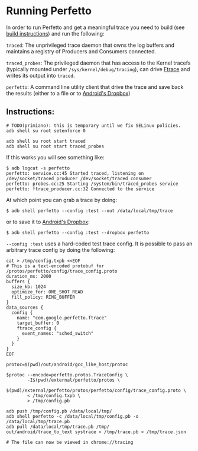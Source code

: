 # Running Perfetto

In order to run Perfetto and get a meaningful trace you need to build
(see [build instructions](build_instructions.md)) and run the following:

`traced`: The unprivileged trace daemon that owns the log buffers and maintains
a registry of Producers and Consumers connected.

`traced_probes`: The privileged daemon that has access to the Kernel tracefs
(typically mounted under `/sys/kernel/debug/tracing`), can drive
[Ftrace](https://source.android.com/devices/tech/debug/ftrace) and writes its
output into `traced`.

`perfetto`: A command line utility client that drive the trace and save back
the results (either to a file or to [Android's Dropbox][dropbox])


## Instructions:
```
# TODO(primiano): this is temporary until we fix SELinux policies.
adb shell su root setenforce 0

adb shell su root start traced
adb shell su root start traced_probes
```

If this works you will see something like:

```
$ adb logcat -s perfetto
perfetto: service.cc:45 Started traced, listening on /dev/socket/traced_producer /dev/socket/traced_consumer
perfetto: probes.cc:25 Starting /system/bin/traced_probes service
perfetto: ftrace_producer.cc:32 Connected to the service
```

At which point you can grab a trace by doing:

```
$ adb shell perfetto --config :test --out /data/local/tmp/trace
```

or to save it to [Android's Dropbox][dropbox]:

```
$ adb shell perfetto --config :test --dropbox perfetto
```

`--config :test` uses a hard-coded test trace config. It is possible to pass
an arbitrary trace config by doing the following:
```
cat > /tmp/config.txpb <<EOF
# This is a text-encoded protobuf for /protos/perfetto/config/trace_config.proto
duration_ms: 2000
buffers {
  size_kb: 1024
  optimize_for: ONE_SHOT_READ
  fill_policy: RING_BUFFER
}
data_sources {
  config {
    name: "com.google.perfetto.ftrace"
    target_buffer: 0
    ftrace_config {
      event_names: "sched_switch"
    }
  }
}
EOF

protoc=$(pwd)/out/android/gcc_like_host/protoc

$protoc --encode=perfetto.protos.TraceConfig \
        -I$(pwd)/external/perfetto/protos \
        $(pwd)/external/perfetto/protos/perfetto/config/trace_config.proto \
        < /tmp/config.txpb \
        > /tmp/config.pb

adb push /tmp/config.pb /data/local/tmp/
adb shell perfetto -c /data/local/tmp/config.pb -o /data/local/tmp/trace.pb
adb pull /data/local/tmp/trace.pb /tmp/
out/android/trace_to_text systrace < /tmp/trace.pb > /tmp/trace.json

# The file can now be viewed in chrome://tracing
```

[dropbox]: https://developer.android.com/reference/android/os/DropBoxManager.html
